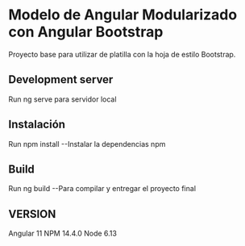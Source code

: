 # Modelo de Angular Modularizado con Angular Bootstrap

Proyecto base para utilizar de platilla con la hoja de estilo Bootstrap.

## Development server

Run ng serve para servidor local

## Instalación

Run npm install --Instalar la dependencias npm

## Build

Run ng build --Para compilar y entregar el proyecto final

## VERSION

Angular 11
NPM 14.4.0
Node 6.13
